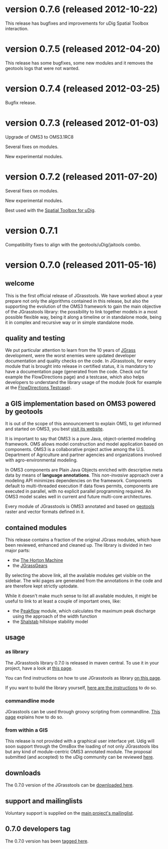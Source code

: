 

# version 0.7.6 (released 2012-10-22) #

This release has bugfixes and improvements for uDig Spatial Toolbox interaction.

# version 0.7.5 (released 2012-04-20) #

This release has some bugfixes, some new modules and it removes the geotools logs that were not wanted.

# version 0.7.4 (released 2012-03-25) #

Bugfix release.

# version 0.7.3 (released 2012-01-03) #

Upgrade of OMS3 to OMS3.1RC8

Several fixes on modules.

New experimental modules.

# version 0.7.2 (released 2011-07-20) #

Several fixes on modules.

New experimental modules.

Best used with the [Spatial Toolbox for uDig](http://code.google.com/p/jgrasstools/wiki/JGrassTools4udig).

# version 0.7.1 #

Compatibility fixes to align with the geotools/uDig/jaitools combo.

# version 0.7.0 (released 2011-05-16) #
## welcome ##

This is the first official release of JGrasstools. We have worked about a year prepare not only the algorithms contained in this release, but also the supporting the evolution of the OMS3 framework to gain the main objective of the JGrasstools library: the possibility to link together models in a most possible flexible way, being it along a timeline or in standalone mode, being it in complex and recursive way or in simple standalone mode.

## quality and testing ##

We put particular attention to learn from the 10 years of [JGrass](http://www.jgrass.org) development, were the worst enemies were updated developer documentation and quality checks on the code. In JGrasstools, for every module that is brought into release in certified status, it is mandatory to have a documentation page (generated from the code. Check out for example the FlowDirections page) and a testcase, which also helps developers to understand the library usage of the module (look for example at the [FlowDirections Testcase](http://code.google.com/p/jgrasstools/source/browse/hortonmachine/src/test/java/org/jgrasstools/hortonmachine/models/hm/TestFlowDirections.java)).

## a GIS implementation based on OMS3 powered by geotools ##

It is out of the scope of this announcement to explain OMS, to get informed and started on OMS3, you best [visit its website](http://www.javaforge.com/project/oms).

It is important to say that OMS3 is a pure Java, object-oriented modeling framework. OMS allows model construction and model application based on components. OMS3 is a collaborative project active among the U.S. Department of Agriculture and partner agencies and organizations involved with agro-environmental modeling.

In OMS3 components are Plain Java Objects enriched with descriptive meta data by means of **language annotations**. This _non-invasive_ approach over a modeling API minimizes dependencies on the framework. Components default to multi-threaded execution If data flows permits, components are executed in parallel, with no explicit parallel programming required. An OMS3 model scales well in current and future multi-core architectures.

Every module of JGrasstools is OMS3 annotated and based on [geotools](http://geotools.org/) raster and vector formats defined in it.

## contained modules ##

This release contains a fraction of the original JGrass modules, which have been reviewed, enhanced and cleaned up. The library is divided in two major parts:
  * the [The Horton Machine](HortonMachine.md)
  * the [JGrassGears](JGrassGears.md)

By selecting the above link, all the available modules get visible on the sidebar. The wiki pages are generated from the annotations in the code and are therefore kept strictly uptodate.

While it doesn't make much sense to list all available modules, it might be useful to link to at least a couple of important ones, like:
  * the [Peakflow](Peakflow.md) module, which calculates the maximum peak discharge using the approach of the width function
  * the [Shalstab](Shalstab.md) hillslope stability model


## usage ##

### as library ###

The JGrasstools library 0.7.0 is released in maven central. To use it in your project, have a look at [this page](http://code.google.com/p/jgrasstools/wiki/MavenRepo).

You can find instructions on how to use JGrasstools as library [on this page](http://code.google.com/p/jgrasstools/wiki/JGrassTools4Apps).

If you want to build the library yourself, [here are the instructions](http://code.google.com/p/jgrasstools/wiki/Building) to do so.

### commandline mode ###

JGrasstools can be used through groovy scripting from commandline. [This page](http://code.google.com/p/jgrasstools/wiki/JGrassTools4CLI) explains how to do so.

### from within a GIS ###

This release is not provided with a graphical user interface yet. Udig will soon support through the OmsBox the loading of not only JGrasstools libs but any kind of module-centric OMS3 annotated module. The proposal submitted  (and accepted) to the uDig community can be reviewed [here](http://code.google.com/p/jgrass/wiki/jgrass4udig).

## downloads ##

The 0.7.0 version of the JGrasstools can be [downloaded here](http://code.google.com/p/jgrasstools/downloads/detail?name=jgrasstools-0.7.0.zip).

## support and mailinglists ##

Voluntary support is supplied on the [main project's mailinglist](https://groups.google.com/group/jgrasstools?pli=1).


## 0.7.0 developers tag ##

The 0.7.0 version has been [tagged here](http://code.google.com/p/jgrasstools/source/browse/?r=jgrasstools-0.7.0).